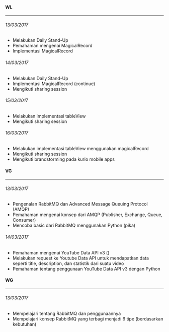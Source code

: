 #### WL
---

###### 13/03/2017
* Melakukan Daily Stand-Up
* Pemahaman mengenai MagicalRecord
* Implementasi MagicalRecord

###### 14/03/2017
* Melakukan Daily Stand-Up
* Implementasi MagicalRecord (continue)
* Mengikuti sharing session

###### 15/03/2017
* Melakukan implementasi tableView
* Mengikuti sharing session

###### 16/03/2017
* Melakukan implementasi tableView menggunakan magicalRecord
* Mengikuti sharing session
* Mengikuti brandstorming pada kurio mobile apps


#### VG
---

###### 13/03/2017
* Pengenalan RabbitMQ dan Advanced Message Queuing Protocol (AMQP)
* Pemahaman mengenai konsep dari AMQP (Publisher, Exchange, Queue, Consumer)
* Mencoba basic dari RabbitMQ menggunakan Python (pika)

###### 14/03/2017
* Pemahaman mengenai YouTube Data API v3 ()
* Melakukan request ke Youtube Data API untuk mendapatkan data seperti title, description, dan statistik dari suatu video
* Pemahaman tentang penggunaan YouTube Data API v3 dengan Python



#### WG
---

###### 13/03/2017
* Mempelajari tentang RabbitMQ dan penggunaannya
* Mempelajari konsep RabbitMQ yang terbagi menjadi 6 tipe (berdasarkan kebutuhan)
